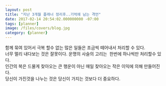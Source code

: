 ```yaml
---
layout: post
title: "지난 3개월 플래너 정리후..기억에 남는 격언"
date: 2017-02-14 20:54:02.000000000 -07:00
tags: [planner]
image: /files/covers/blog.jpg
category: {planner}
---
```

<div>
</div>
<div>함께 묶여 있어서 극복 할수 없는 많은 일들은 조금씩 떼어내서 처리할 수 있다.</div>
<div>
</div>
<div>
너무 멀리 내다보는 것은 잘못이다. 운명의 사슬의 고리는 &nbsp;한번에 하나씩만 처리할수 있다.</div>
<div>
</div>
<div>
인간의 복은 드물게 찾아오는 큰 행운이 아닌 매일 찾아오는 작은 이익에 의해 만들어진다.</div>
<div>
</div>
<div>
당신이 가진것을 나누는 것은 당신이 가지는 것보다 더 중요하다.</div>
<div>
</div>
